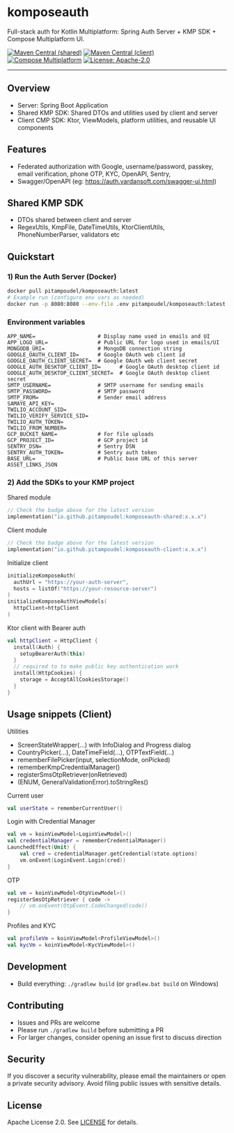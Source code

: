# komposeauth

Full-stack auth for Kotlin Multiplatform: Spring Auth Server + KMP SDK + Compose Multiplatform UI.

[![Maven Central (shared)](https://img.shields.io/maven-central/v/io.github.pitampoudel/komposeauth-shared.svg)](https://central.sonatype.com/artifact/io.github.pitampoudel/komposeauth-shared)
[![Maven Central (client)](https://img.shields.io/maven-central/v/io.github.pitampoudel/komposeauth-client.svg)](https://central.sonatype.com/artifact/io.github.pitampoudel/komposeauth-client)
[![Compose Multiplatform](https://img.shields.io/badge/Compose-Multiplatform-42a5f5)](https://www.jetbrains.com/lp/compose-multiplatform/)
[![License: Apache-2.0](https://img.shields.io/badge/License-Apache_2.0-green.svg)](LICENSE)

---

## Overview

- Server: Spring Boot Application
- Shared KMP SDK: Shared DTOs and utilities used by client and server
- Client CMP SDK: Ktor, ViewModels, platform utilities, and reusable UI components

## Features

- Federated authorization with Google, username/password, passkey, email verification, phone OTP,
  KYC,
  OpenAPI, Sentry,
- Swagger/OpenAPI (eg: https://auth.vardansoft.com/swagger-ui.html)

## Shared KMP SDK

- DTOs shared between client and server
- RegexUtils, KmpFile, DateTimeUtils, KtorClientUtils, PhoneNumberParser, validators etc

## Quickstart

### 1) Run the Auth Server (Docker)

```bash
docker pull pitampoudel/komposeauth:latest
# Example run (configure env vars as needed)
docker run -p 8080:8080 --env-file .env pitampoudel/komposeauth:latest
```

### Environment variables

```
APP_NAME=                    # Display name used in emails and UI
APP_LOGO_URL=                # Public URL for logo used in emails/UI
MONGODB_URI=                 # MongoDB connection string
GOOGLE_OAUTH_CLIENT_ID=      # Google OAuth web client id
GOOGLE_OAUTH_CLIENT_SECRET=  # Google OAuth web client secret
GOOGLE_AUTH_DESKTOP_CLIENT_ID=      # Google OAuth desktop client id
GOOGLE_AUTH_DESKTOP_CLIENT_SECRET=  # Google OAuth desktop client secret
SMTP_USERNAME=               # SMTP username for sending emails
SMTP_PASSWORD=               # SMTP password
SMTP_FROM=                   # Sender email address
SAMAYE_API_KEY=              
TWILIO_ACCOUNT_SID=         
TWILIO_VERIFY_SERVICE_SID=  
TWILIO_AUTH_TOKEN=          
TWILIO_FROM_NUMBER=         
GCP_BUCKET_NAME=             # For file uploads
GCP_PROJECT_ID=              # GCP project id
SENTRY_DSN=                  # Sentry DSN
SENTRY_AUTH_TOKEN=           # Sentry auth token
BASE_URL=                    # Public base URL of this server
ASSET_LINKS_JSON
```

### 2) Add the SDKs to your KMP project

Shared module

```kotlin
// Check the badge above for the latest version
implementation("io.github.pitampoudel:komposeauth-shared:x.x.x")
```

Client module

```kotlin
// Check the badge above for the latest version
implementation("io.github.pitampoudel:komposeauth-client:x.x.x")
```

Initialize client

```kotlin
initializeKomposeAuth(
  authUrl = "https://your-auth-server",
  hosts = listOf("https://your-resource-server")
)
initializeKomposeAuthViewModels(
  httpClient=httpClient
)
```

Ktor client with Bearer auth

```kotlin
val httpClient = HttpClient {
  install(Auth) {
    setupBearerAuth(this)
  }
  // required to to make public key authentication work
  install(HttpCookies) {
    storage = AcceptAllCookiesStorage()
  }
}
```

## Usage snippets (Client)

Utilities

- ScreenStateWrapper(...) with InfoDialog and Progress dialog
- CountryPicker(...), DateTimeField(...), OTPTextField(...)
- rememberFilePicker(input, selectionMode, onPicked)
- rememberKmpCredentialManager()
- registerSmsOtpRetriever(onRetrieved)
- (ENUM, GeneralValidationError).toStringRes()

Current user

```kotlin
val userState = rememberCurrentUser()
```

Login with Credential Manager

```kotlin
val vm = koinViewModel<LoginViewModel>()
val credentialManager = rememberCredentialManager()
LaunchedEffect(Unit) {
    val cred = credentialManager.getCredential(state.options)
    vm.onEvent(LoginEvent.Login(cred))
}
```

OTP

```kotlin
val vm = koinViewModel<OtpViewModel>()
registerSmsOtpRetriever { code ->
    // vm.onEvent(OtpEvent.CodeChanged(code))
}
```

Profiles and KYC

```kotlin
val profileVm = koinViewModel<ProfileViewModel>()
val kycVm = koinViewModel<KycViewModel>()
```

## Development

- Build everything: `./gradlew build` (or `gradlew.bat build` on Windows)

## Contributing

- Issues and PRs are welcome
- Please run `./gradlew build` before submitting a PR
- For larger changes, consider opening an issue first to discuss direction

## Security

If you discover a security vulnerability, please email the maintainers or open a private security
advisory. Avoid filing public issues with sensitive details.

## License

Apache License 2.0. See [LICENSE](LICENSE) for details.
